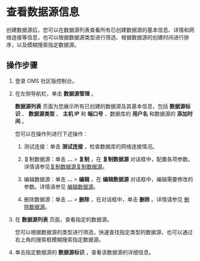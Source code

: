 查看数据源信息 
============================

创建数据源后，您可以在数据源列表查看所有已创建数据源的基本信息、详情和网络连接等信息，也可以根据数据源类型进行筛选、根据数据源的创建时间进行排序，以及模糊搜索指定数据源。

操作步骤 
-------------------------

1. 登录 OMS 社区版控制台。

   

2. 在左侧导航栏，单击 **数据源管理** 。

   **数据源列表** 页面为您展示所有已创建的数据源及其基本信息，包括 **数据源标识** 、 **数据源类型** 、 **主机 IP** 和 **端口号** 、数据库的 **用户名** 和数据源的 **添加时间** 。

   您可以在操作列进行下述操作：
   1. 测试连接：单击 **测试连接** ，检查数据库的网络连接情况。

      
   
   2. 复制数据源：单击 **...** \> **复制** ，在 **复制数据源** 对话框中，配置各项参数。详情请参见[复制数据源](t1964806.html#topic-1964806)[复制数据源](t2168905.html#topic-2168905)。

      
   
   3. 编辑数据源：单击 **...** \> **编辑** ，在 **编辑数据源** 对话框中，编辑需要修改的参数。详情请参见 [编辑数据源](4.edit-data-source.md)。

      
   
   4. 删除数据源：单击 **...** \> **删除** ，在对话框中，单击 **删除** 。详情请参见 [删除数据源](5.delete-a-data-source.md)。

      
   

   

3. 在 **数据源列表** 页面，查看指定的数据源。

   您可以根据数据源的类型进行筛选，快速查找指定类型的数据源，也可以通过右上角的搜索框模糊搜索指定数据源。
   

4. 单击指定数据源的 **数据源标识** ，查看该数据源的详细信息。

   



